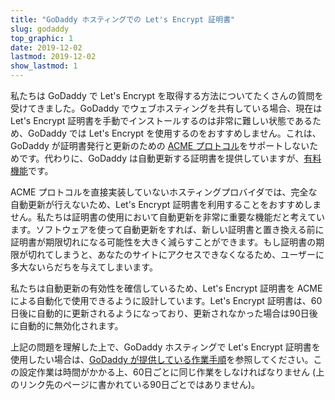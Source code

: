 ```yaml
---
title: "GoDaddy ホスティングでの Let's Encrypt 証明書"
slug: godaddy
top_graphic: 1
date: 2019-12-02
lastmod: 2019-12-02
show_lastmod: 1
---
```



私たちは GoDaddy で Let's Encrypt を取得する方法についてたくさんの質問を受けてきました。GoDaddy でウェブホスティングを共有している場合、現在は Let's Encrypt 証明書を手動でインストールするのは非常に難しい状態であるため、GoDaddy では Let's Encrypt を使用するのをおすすめしません。これは、GoDaddy が証明書発行と更新のための [ACME プロトコル][1]をサポートしないためです。代わりに、GoDaddy は自動更新する証明書を提供していますが、[有料機能][2]です。

ACME プロトコルを直接実装していないホスティングプロバイダでは、完全な自動更新が行えないため、Let's Encrypt 証明書を利用することをおすすめしません。私たちは証明書の使用において自動更新を非常に重要な機能だと考えています。ソフトウェアを使って自動更新をすれば、新しい証明書と置き換える前に証明書が期限切れになる可能性を大きく減らすことができます。もし証明書の期限が切れてしまうと、あなたのサイトにアクセスできなくなるため、ユーザーに多大ないらだちを与えてしまいます。

私たちは自動更新の有効性を確信しているため、Let's Encrypt 証明書を ACME による自動化で使用できるように設計しています。Let's Encrypt 証明書は、60日後に自動的に更新されるようになっており、更新されなかった場合は90日後に自動的に無効化されます。

上記の問題を理解した上で、GoDaddy ホスティングで Let's Encrypt 証明書を使用したい場合は、[GoDaddy が提供している作業手順][3]を参照してください。この設定作業は時間がかかる上、60日ごとに同じ作業をしなければなりません (上のリンク先のページに書かれている90日ごとではありません)。

[1]: https://tools.ietf.org/html/rfc8555
[2]: https://www.godaddy.com/web-security/ssl-certificate
[3]: https://www.godaddy.com/help/install-a-lets-encrypt-certificate-on-your-cpanel-hosting-account-28023
